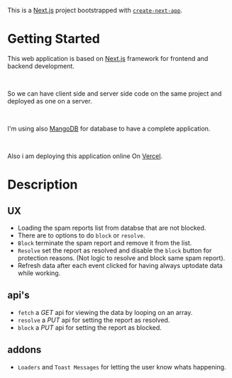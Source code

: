 This is a [Next.js](https://nextjs.org/) project bootstrapped with [`create-next-app`](https://github.com/vercel/next.js/tree/canary/packages/create-next-app).

# Getting Started

This web application is based on [Next.js](https://nextjs.org/) framework for frontend and backend development.

<br>

So we can have client side and server side code on the same project and deployed as one on a server.

<br>

I'm using also [MangoDB](https://www.mongodb.com/cloud/atlas/lp/try2?utm_source=google&utm_campaign=gs_footprint_row_search_core_brand_atlas_desktop&utm_term=mongodb&utm_medium=cpc_paid_search&utm_ad=e&utm_ad_campaign_id=12212624584&gclid=CjwKCAjwqeWKBhBFEiwABo_XBthkJrA5bjkVZuoc6Pb9KNPF3cHKj86sUHJ3fgDWWLAlBqgnhDf5LBoCC4cQAvD_BwE) for database to have a complete application.


<br>

Also i am deploying this application online On [Vercel](https://vercel.com).


# Description

## UX

- Loading the spam reports list from databse that are not blocked.
- There are to options to do `block` or `resolve`.
- `Block` terminate the spam report and remove it from the list.
- `Resolve` set the report as resolved and disable the `block` button for protection reasons. (Not logic to resolve and block same spam report).
- Refresh data after each event clicked for having always uptodate data while working.

## api's

- `fetch` a *GET* api for viewing the data by looping on an array.
- `resolve` a *PUT* api for setting the report as resolved.
- `block` a *PUT* api for setting the report as blocked.

## addons

- `Loaders` and `Toast Messages` for letting the user know whats happening.

